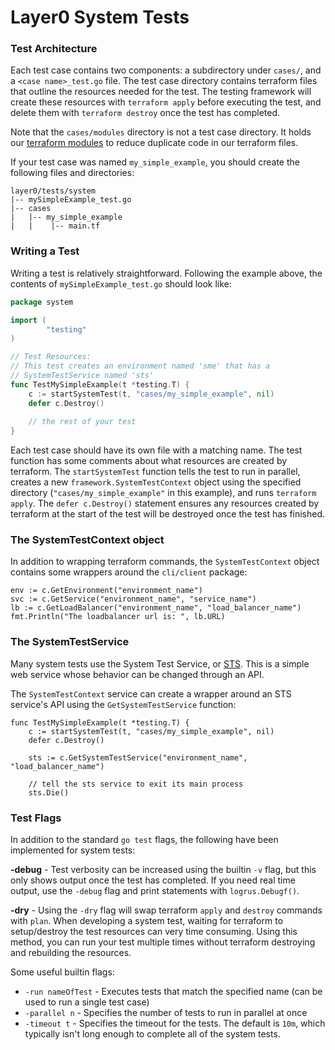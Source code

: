 # Layer0 System Tests

### Test Architecture
Each test case contains two components: a subdirectory under `cases/`, and a `<case name>_test.go` file.
The test case directory contains terraform files that outline the resources needed for the test. 
The testing framework will create these resources with `terraform apply` before executing the test, and delete them with `terraform destroy` once the test has completed.

Note that the `cases/modules` directory is not a test case directory.
It holds our [terraform modules](https://www.terraform.io/docs/modules/usage.html) to reduce duplicate code in our terraform files.

If your test case was named `my_simple_example`, you should create the following files and directories:
```
layer0/tests/system
|-- mySimpleExample_test.go
|-- cases
|   |-- my_simple_example
|   |    |-- main.tf
```

### Writing a Test
Writing a test is relatively straightforward.
Following the example above, the contents of `mySimpleExample_test.go` should look like:
```go
package system

import (
        "testing"
)

// Test Resources:
// This test creates an environment named 'sme' that has a
// SystemTestService named 'sts'
func TestMySimpleExample(t *testing.T) {
    c := startSystemTest(t, "cases/my_simple_example", nil)
    defer c.Destroy()
    
    // the rest of your test
}
```

Each test case should have its own file with a matching name. 
The test function has some comments about what resources are created by terraform.
The `startSystemTest` function tells the test to run in parallel, creates a new `framework.SystemTestContext` object using the specified directory (`"cases/my_simple_example"` in this example), and runs `terraform apply`.
The `defer c.Destroy()` statement ensures any resources created by terraform at the start of the test will be destroyed once the test has finished.

### The SystemTestContext object
In addition to wrapping terraform commands, the `SystemTestContext` object contains some wrappers around the `cli/client` package:
```
env := c.GetEnvironment("environment_name")
svc := c.GetService("environment_name", "service_name")
lb := c.GetLoadBalancer("environment_name", "load_balancer_name")
fmt.Println("The loadbalancer url is: ", lb.URL)
```

### The SystemTestService
Many system tests use the System Test Service, or [STS](https://github.com/quintilesims/sts).
This is a simple web service whose behavior can be changed through an API.

The `SystemTestContext` service can create a wrapper around an STS service's API using the `GetSystemTestService` function:
```
func TestMySimpleExample(t *testing.T) {
    c := startSystemTest(t, "cases/my_simple_example", nil)
    defer c.Destroy()

    sts := c.GetSystemTestService("environment_name", "load_balancer_name")

    // tell the sts service to exit its main process
    sts.Die() 
```

### Test Flags
In addition to the standard `go test` flags, the following have been implemented for system tests:

**-debug** - Test verbosity can be increased using the builtin `-v` flag, but this only shows output once the test has completed. 
If you need real time output, use the `-debug` flag and print statements with `logrus.Debugf()`.

**-dry** - Using the `-dry` flag will swap terraform `apply` and `destroy` commands with `plan`.
When developing a system test, waiting for terraform to setup/destroy the test resources can very time consuming. 
Using this method, you can run your test multiple times without terraform destroying and rebuilding the resources.

Some useful builtin flags:
* `-run nameOfTest` - Executes tests that match the specified name (can be used to run a single test case)
* `-parallel n` - Specifies the number of tests to run in parallel at once
* `-timeout t` - Specifies the timeout for the tests. 
The default is `10m`, which typically isn't long enough to complete all of the system tests. 
